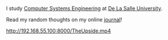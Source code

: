 I study [Computer Systems Engineering](https://www.dlsu.edu.ph/colleges/ccs/undergraduate-degree-programs/cs-cse/) at [De La Salle University](https://www.dlsu.edu.ph/).

Read my random thoughts on my online [journal](https://journal.francisdb.net/)!

http://192.168.55.100:8000/TheUpside.mp4
